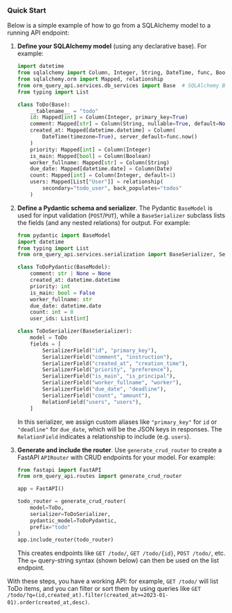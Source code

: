 ### Quick Start

Below is a simple example of how to go from a SQLAlchemy model to a running API endpoint:

1. **Define your SQLAlchemy model** (using any declarative base). For example:

   ```python
   import datetime
   from sqlalchemy import Column, Integer, String, DateTime, func, Boolean, Date
   from sqlalchemy.orm import Mapped, relationship
   from orm_query_api.services.db_services import Base  # SQLAlchemy Base
   from typing import List

   class ToDo(Base):
       __tablename__ = "todo"
       id: Mapped[int] = Column(Integer, primary_key=True)
       comment: Mapped[str] = Column(String, nullable=True, default=None)
       created_at: Mapped[datetime.datetime] = Column(
           DateTime(timezone=True), server_default=func.now()
       )
       priority: Mapped[int] = Column(Integer)
       is_main: Mapped[bool] = Column(Boolean)
       worker_fullname: Mapped[str] = Column(String)
       due_date: Mapped[datetime.date] = Column(Date)
       count: Mapped[int] = Column(Integer, default=1)
       users: Mapped[List["User"]] = relationship(
           secondary="todo_user", back_populates="todos"
       )
   ```

2. **Define a Pydantic schema and serializer**.  The Pydantic `BaseModel` is used for input validation (`POST`/`PUT`), while a `BaseSerializer` subclass lists the fields (and any nested relations) for output.  For example:

   ```python
   from pydantic import BaseModel
   import datetime
   from typing import List
   from orm_query_api.services.serialization import BaseSerializer, SerializerField, RelationField

   class ToDoPydantic(BaseModel):
       comment: str | None = None
       created_at: datetime.datetime
       priority: int
       is_main: bool = False
       worker_fullname: str
       due_date: datetime.date
       count: int = 0
       user_ids: List[int]

   class ToDoSerializer(BaseSerializer):
       model = ToDo
       fields = [
           SerializerField("id", "primary_key"),
           SerializerField("comment", "instruction"),
           SerializerField("created_at", "creation_time"),
           SerializerField("priority", "preference"),
           SerializerField("is_main", "is_principal"),
           SerializerField("worker_fullname", "worker"),
           SerializerField("due_date", "deadline"),
           SerializerField("count", "amount"),
           RelationField("users", "users"),
       ]
   ```

   In this serializer, we assign custom aliases like `"primary_key"` for `id` or `"deadline"` for `due_date`, which will be the JSON keys in responses.  The `RelationField` indicates a relationship to include (e.g. `users`).

3. **Generate and include the router**.  Use `generate_crud_router` to create a FastAPI `APIRouter` with CRUD endpoints for your model.  For example:

   ```python
   from fastapi import FastAPI
   from orm_query_api.routes import generate_crud_router

   app = FastAPI()

   todo_router = generate_crud_router(
       model=ToDo,
       serializer=ToDoSerializer,
       pydantic_model=ToDoPydantic,
       prefix="todo"
   )
   app.include_router(todo_router)
   ```

   This creates endpoints like `GET /todo/`, `GET /todo/{id}`, `POST /todo/`, etc. The `q=` query-string syntax (shown below) can then be used on the list endpoint.

With these steps, you have a working API: for example, `GET /todo/` will list ToDo items, and you can filter or sort them by using queries like `GET /todo/?q=(id,created_at).filter(created_at>=2023-01-01).order(created_at,desc)`.

